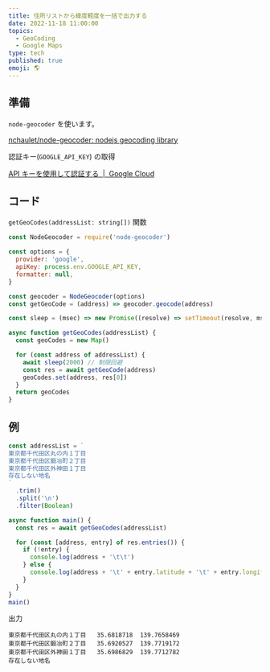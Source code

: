```yaml
---
title: 住所リストから緯度軽度を一括で出力する
date: 2022-11-18 11:00:00
topics:
  - GeoCoding
  - Google Maps
type: tech
published: true
emoji: 🌎
---
```


## 準備

`node-geocoder` を使います。

[nchaulet/node\-geocoder: nodejs geocoding library](https://github.com/nchaulet/node-geocoder)

認証キー(`GOOGLE_API_KEY`) の取得

[API キーを使用して認証する  \|  Google Cloud](https://cloud.google.com/docs/authentication/api-keys?hl=ja)

## コード

`getGeoCodes(addressList: string[])` 関数

```js
const NodeGeocoder = require('node-geocoder')

const options = {
  provider: 'google',
  apiKey: process.env.GOOGLE_API_KEY,
  formatter: null,
}

const geocoder = NodeGeocoder(options)
const getGeoCode = (address) => geocoder.geocode(address)

const sleep = (msec) => new Promise((resolve) => setTimeout(resolve, msec))

async function getGeoCodes(addressList) {
  const geoCodes = new Map()

  for (const address of addressList) {
    await sleep(2000) // 制限回避
    const res = await getGeoCode(address)
    geoCodes.set(address, res[0])
  }
  return geoCodes
}
```

## 例

```js
const addressList = `
東京都千代田区丸の内１丁目
東京都千代田区鍛冶町２丁目
東京都千代田区外神田１丁目
存在しない地名
`
  .trim()
  .split('\n')
  .filter(Boolean)

async function main() {
  const res = await getGeoCodes(addressList)

  for (const [address, entry] of res.entries()) {
    if (!entry) {
      console.log(address + '\t\t')
    } else {
      console.log(address + '\t' + entry.latitude + '\t' + entry.longitude)
    }
  }
}
main()
```

出力

<!-- prettier-ignore -->
<!-- prettier-ignore -->
```
東京都千代田区丸の内１丁目	35.6818718	139.7658469
東京都千代田区鍛冶町２丁目	35.6920527	139.7719172
東京都千代田区外神田１丁目	35.6986829	139.7712782
存在しない地名		
```

